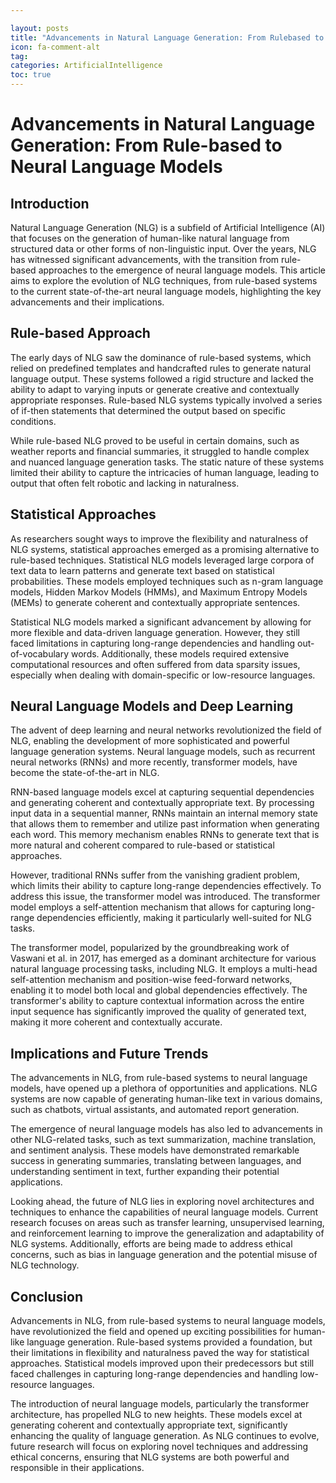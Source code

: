 ```yaml
---

layout: posts
title: "Advancements in Natural Language Generation: From Rulebased to Neural Language Models."
icon: fa-comment-alt
tag:      
categories: ArtificialIntelligence
toc: true
---
```




# Advancements in Natural Language Generation: From Rule-based to Neural Language Models

## Introduction

Natural Language Generation (NLG) is a subfield of Artificial Intelligence (AI) that focuses on the generation of human-like natural language from structured data or other forms of non-linguistic input. Over the years, NLG has witnessed significant advancements, with the transition from rule-based approaches to the emergence of neural language models. This article aims to explore the evolution of NLG techniques, from rule-based systems to the current state-of-the-art neural language models, highlighting the key advancements and their implications.

## Rule-based Approach

The early days of NLG saw the dominance of rule-based systems, which relied on predefined templates and handcrafted rules to generate natural language output. These systems followed a rigid structure and lacked the ability to adapt to varying inputs or generate creative and contextually appropriate responses. Rule-based NLG systems typically involved a series of if-then statements that determined the output based on specific conditions.

While rule-based NLG proved to be useful in certain domains, such as weather reports and financial summaries, it struggled to handle complex and nuanced language generation tasks. The static nature of these systems limited their ability to capture the intricacies of human language, leading to output that often felt robotic and lacking in naturalness.

## Statistical Approaches

As researchers sought ways to improve the flexibility and naturalness of NLG systems, statistical approaches emerged as a promising alternative to rule-based techniques. Statistical NLG models leveraged large corpora of text data to learn patterns and generate text based on statistical probabilities. These models employed techniques such as n-gram language models, Hidden Markov Models (HMMs), and Maximum Entropy Models (MEMs) to generate coherent and contextually appropriate sentences.

Statistical NLG models marked a significant advancement by allowing for more flexible and data-driven language generation. However, they still faced limitations in capturing long-range dependencies and handling out-of-vocabulary words. Additionally, these models required extensive computational resources and often suffered from data sparsity issues, especially when dealing with domain-specific or low-resource languages.

## Neural Language Models and Deep Learning

The advent of deep learning and neural networks revolutionized the field of NLG, enabling the development of more sophisticated and powerful language generation systems. Neural language models, such as recurrent neural networks (RNNs) and more recently, transformer models, have become the state-of-the-art in NLG.

RNN-based language models excel at capturing sequential dependencies and generating coherent and contextually appropriate text. By processing input data in a sequential manner, RNNs maintain an internal memory state that allows them to remember and utilize past information when generating each word. This memory mechanism enables RNNs to generate text that is more natural and coherent compared to rule-based or statistical approaches.

However, traditional RNNs suffer from the vanishing gradient problem, which limits their ability to capture long-range dependencies effectively. To address this issue, the transformer model was introduced. The transformer model employs a self-attention mechanism that allows for capturing long-range dependencies efficiently, making it particularly well-suited for NLG tasks.

The transformer model, popularized by the groundbreaking work of Vaswani et al. in 2017, has emerged as a dominant architecture for various natural language processing tasks, including NLG. It employs a multi-head self-attention mechanism and position-wise feed-forward networks, enabling it to model both local and global dependencies effectively. The transformer's ability to capture contextual information across the entire input sequence has significantly improved the quality of generated text, making it more coherent and contextually accurate.

## Implications and Future Trends

The advancements in NLG, from rule-based systems to neural language models, have opened up a plethora of opportunities and applications. NLG systems are now capable of generating human-like text in various domains, such as chatbots, virtual assistants, and automated report generation.

The emergence of neural language models has also led to advancements in other NLG-related tasks, such as text summarization, machine translation, and sentiment analysis. These models have demonstrated remarkable success in generating summaries, translating between languages, and understanding sentiment in text, further expanding their potential applications.

Looking ahead, the future of NLG lies in exploring novel architectures and techniques to enhance the capabilities of neural language models. Current research focuses on areas such as transfer learning, unsupervised learning, and reinforcement learning to improve the generalization and adaptability of NLG systems. Additionally, efforts are being made to address ethical concerns, such as bias in language generation and the potential misuse of NLG technology.

## Conclusion

Advancements in NLG, from rule-based systems to neural language models, have revolutionized the field and opened up exciting possibilities for human-like language generation. Rule-based systems provided a foundation, but their limitations in flexibility and naturalness paved the way for statistical approaches. Statistical models improved upon their predecessors but still faced challenges in capturing long-range dependencies and handling low-resource languages.

The introduction of neural language models, particularly the transformer architecture, has propelled NLG to new heights. These models excel at generating coherent and contextually appropriate text, significantly enhancing the quality of language generation. As NLG continues to evolve, future research will focus on exploring novel techniques and addressing ethical concerns, ensuring that NLG systems are both powerful and responsible in their applications.